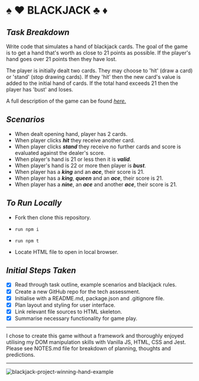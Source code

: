 # ♠ ♥ BLACKJACK ♣ ♦

## _Task Breakdown_

Write code that simulates a hand of blackjack cards. The goal of the game is to get a hand that's worth as close to 21 points as possible. If the player's hand goes over 21 points then they have lost.

The player is initially dealt two cards. They may choose to 'hit' (draw a card) or 'stand' (stop drawing cards). If they 'hit' then the new card's value is added to the initial hand of cards. If the total hand exceeds 21 then the player has 'bust' and loses.

A full description of the game can be found _[here.](https://en.wikipedia.org/wiki/Blackjack)_

## _Scenarios_

- When dealt opening hand, player has 2 cards.
- When player clicks **_hit_** they receive another card.
- When player clicks **_stand_** they receive no further cards and score is evaluated against the dealer's score.
- When player's hand is 21 or less then it is **_valid_**.
- When player's hand is 22 or more then player is **_bust_**.
- When player has a **_king_** and an **_ace_**, their score is 21.
- When player has a **_king_**, **_queen_** and an **_ace_**, their score is 21.
- When player has a **_nine_**, an **_ace_** and another **_ace_**, their score is 21.

## _To Run Locally_

- Fork then clone this repository.

- `run npm i`

- `run npm t`

- Locate HTML file to open in local browser.

## _Initial Steps Taken_

- [x] Read through task outline, example scenarios and blackjack rules.
- [x] Create a new GitHub repo for the tech assessment.
- [x] Initialise with a README.md, package.json and .gitignore file.
- [x] Plan layout and styling for user interface.
- [x] Link relevant file sources to HTML skeleton.
- [x] Summarise necessary functionality for game play.

---

I chose to create this game without a framework and thoroughly enjoyed utilising my DOM manipulation skills with Vanilla JS, HTML, CSS and Jest. Please see NOTES.md file for breakdown of planning, thoughts and predictions.

---

![blackjack-project-winning-hand-example](https://user-images.githubusercontent.com/108304095/211205839-fde5d09f-ea8a-4604-9454-6c750ac98cd3.png)
